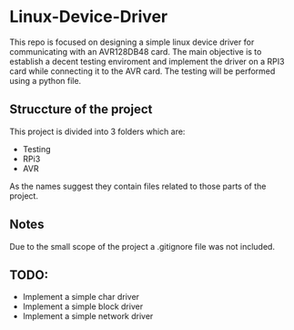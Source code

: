 # Linux-Device-Driver

This repo is focused on designing a simple linux device driver for communicating with an AVR128DB48 card. The main objective is to establish a decent testing enviroment and implement the driver on a RPI3 card while connecting it to the AVR card. The testing will be performed using a python file.

## Struccture of the project
This project is divided into 3 folders which are:
* Testing
* RPi3
* AVR

As the names suggest they contain files related to those parts of the project.

## Notes
Due to the small scope of the project a .gitignore file was not included.

## TODO:
* Implement a simple char driver
* Implement a simple block driver
* Implement a simple network driver
